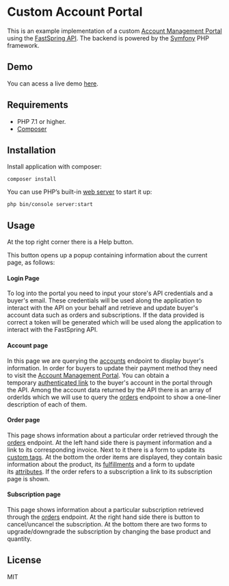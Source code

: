 
# Custom Account Portal
This is an example implementation of a custom [Account Management Portal](https://docs.fastspring.com/customer-facing-account-management) using the [FastSpring API](https://docs.fastspring.com/integrating-with-fastspring/fastspring-api).
The backend is powered by the [Symfony](https://symfony.com) PHP framework.

## Demo
You can acess a live demo [here](https://fs-accountportal.appspot.com/login.html).

## Requirements

- PHP 7.1 or higher.
- [Composer](https://getcomposer.org/)

## Installation
Install application with composer:
```
composer install
```

You can use PHP’s built-in [web server](https://symfony.com/doc/current/setup/built_in_web_server.html) to start it up:
```
php bin/console server:start
```

## Usage
At the top right corner there is a Help button.

This button opens up a popup containing information about the current page, as follows: 

#### Login Page
To log into the portal you need to input your store's API credentials and a buyer's email. These credentials will be used along the application to interact with the API on your behalf and retrieve and update buyer's account data such as orders and subscriptions. If the data provided is correct a token will be generated which will be used along the application to interact with the FastSpring API.

#### Account page
In this page we are querying the [accounts](https://docs.fastspring.com/integrating-with-fastspring/fastspring-api/accounts) endpoint to display buyer's information.
In order for buyers to update their payment method they need to visit the [Account Management Portal](https://docs.fastspring.com/customer-facing-account-management). You can obtain a temporary [authenticated link](https://docs.fastspring.com/integrating-with-fastspring/fastspring-api/accounts#id-/accounts-GetauthenticatedaccountmanagementURL) to the buyer's account in the portal through the API.
Among the account data returned by the API there is an array of orderIds which we will use to query the [orders](https://docs.fastspring.com/integrating-with-fastspring/fastspring-api/orders) endpoint to show a one-liner description of each of them.

#### Order page
This page shows information about a particular order retrieved through the [orders](https://docs.fastspring.com/integrating-with-fastspring/fastspring-api/orders) endpoint. At the left hand side there is payment information and a link to its corresponding invoice.
Next to it there is a form to update its [custom tags](https://docs.fastspring.com/integrating-with-fastspring/passing-and-capturing-custom-order-tags-and-product-attributes). At the bottom the order items are displayed, they contain basic information about the product, its [fulfillments](https://docs.fastspring.com/products-bundles-and-subscriptions/fulfillments) and a form to update
its [attributes](https://docs.fastspring.com/integrating-with-fastspring/passing-and-capturing-custom-order-tags-and-product-attributes).
If the order refers to a subscription a link to its subscription page is shown.

#### Subscription page
This page shows information about a particular subscription retrieved through the [orders](https://docs.fastspring.com/integrating-with-fastspring/fastspring-api/subscriptions) endpoint.
At the right hand side there is button to cancel/uncancel the subscription.
At the bottom there are two forms to upgrade/downgrade the subscription by changing the base product and quantity.

## License
MIT

